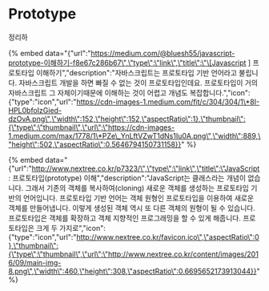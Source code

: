 # Prototype

정리하

{% embed data="{\"url\":\"https://medium.com/@bluesh55/javascript-prototype-이해하기-f8e67c286b67\",\"type\":\"link\",\"title\":\"\[Javascript \] 프로토타입 이해하기\",\"description\":\"자바스크립트는 프로토타입 기반 언어라고 불립니다. 자바스크립트 개발을 하면 빠질 수 없는 것이 프로토타입인데요. 프로토타입이 거의 자바스크립트 그 자체이기때문에 이해하는 것이 어렵고 개념도 복잡합니다.\",\"icon\":{\"type\":\"icon\",\"url\":\"https://cdn-images-1.medium.com/fit/c/304/304/1\*8I-HPL0bfoIzGied-dzOvA.png\",\"width\":152,\"height\":152,\"aspectRatio\":1},\"thumbnail\":{\"type\":\"thumbnail\",\"url\":\"https://cdn-images-1.medium.com/max/1778/1\*PZe\_YnLftVZwT1dNs1Iu0A.png\",\"width\":889,\"height\":502,\"aspectRatio\":0.5646794150731158}}" %}

{% embed data="{\"url\":\"http://www.nextree.co.kr/p7323/\",\"type\":\"link\",\"title\":\"JavaScript : 프로토타입\(prototype\) 이해\",\"description\":\"JavaScript는 클래스라는 개념이 없습니다. 그래서 기존의 객체를 복사하여\(cloning\) 새로운 객체를 생성하는 프로토타입 기반의 언어입니다. 프로토타입 기반 언어는 객체 원형인 프로토타입을 이용하여 새로운 객체를 만들어냅니다. 이렇게 생성된 객체 역시 또 다른 객체의 원형이 될 수 있습니다. 프로토타입은 객체를 확장하고 객체 지향적인 프로그래밍을 할 수 있게 해줍니다. 프로토타입은 크게 두 가지로\",\"icon\":{\"type\":\"icon\",\"url\":\"http://www.nextree.co.kr/favicon.ico\",\"aspectRatio\":0},\"thumbnail\":{\"type\":\"thumbnail\",\"url\":\"http://www.nextree.co.kr/content/images/2016/09/main-img-8.png\",\"width\":460,\"height\":308,\"aspectRatio\":0.6695652173913044}}" %}

